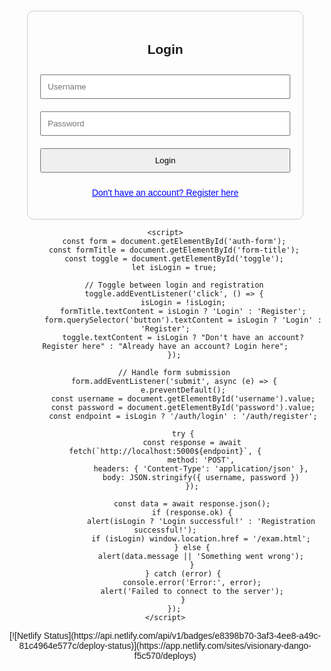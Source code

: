 <html lang="en">
<head>
    <meta charset="UTF-8">
    <meta name="viewport" content="width=device-width, initial-scale=1.0">
    <title>CBT Exam - Login & Register</title>
    <style>
        body { font-family: Arial, sans-serif; margin: 20px; text-align: center; }
        #container { max-width: 400px; margin: auto; padding: 20px; border: 1px solid #ccc; border-radius: 10px; }
        input, button { width: 100%; padding: 10px; margin: 10px 0; }
        #toggle { color: blue; cursor: pointer; text-decoration: underline; }
    </style>
</head>
<body>
    <div id="container">
        <h2 id="form-title">Login</h2>
        <form id="auth-form">
            <input type="text" id="username" placeholder="Username" required>
            <input type="password" id="password" placeholder="Password" required>
            <button type="submit">Login</button>
        </form>
        <p id="toggle">Don't have an account? Register here</p>
    </div>

    <script>
        const form = document.getElementById('auth-form');
        const formTitle = document.getElementById('form-title');
        const toggle = document.getElementById('toggle');
        let isLogin = true;

        // Toggle between login and registration
        toggle.addEventListener('click', () => {
            isLogin = !isLogin;
            formTitle.textContent = isLogin ? 'Login' : 'Register';
            form.querySelector('button').textContent = isLogin ? 'Login' : 'Register';
            toggle.textContent = isLogin ? "Don't have an account? Register here" : "Already have an account? Login here";
        });

        // Handle form submission
        form.addEventListener('submit', async (e) => {
            e.preventDefault();
            const username = document.getElementById('username').value;
            const password = document.getElementById('password').value;
            const endpoint = isLogin ? '/auth/login' : '/auth/register';

            try {
                const response = await fetch(`http://localhost:5000${endpoint}`, {
                    method: 'POST',
                    headers: { 'Content-Type': 'application/json' },
                    body: JSON.stringify({ username, password })
                });

                const data = await response.json();
                if (response.ok) {
                    alert(isLogin ? 'Login successful!' : 'Registration successful!');
                    if (isLogin) window.location.href = '/exam.html';
                } else {
                    alert(data.message || 'Something went wrong');
                }
            } catch (error) {
                console.error('Error:', error);
                alert('Failed to connect to the server');
            }
        });
    </script>
</body>
</html>
[![Netlify Status](https://api.netlify.com/api/v1/badges/e8398b70-3af3-4ee8-a49c-81c4964e577c/deploy-status)](https://app.netlify.com/sites/visionary-dango-f5c570/deploys)
